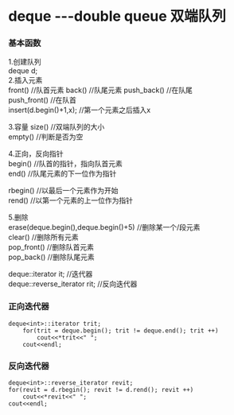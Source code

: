# deque ---double queue 双端队列

### 基本函数
1.创建队列          
deque<int> d;         
2.插入元素        
front()     //队首元素
back()      //队尾元素
push_back()   //在队尾       
push_front()   //在队首        
insert(d.begin()+1,x);   //第一个元素之后插入x         
  
3.容量
size()   //双端队列的大小          
empty()   //判断是否为空        
  
4.正向，反向指针         
begin()   //队首的指针，指向队首元素        
end()   //队尾元素的下一位作为指针        

rbegin()  //以最后一个元素作为开始       
rend()   //以第一个元素的上一位作为指针      

5.删除          
erase(deque.begin(),deque.begin()+5)   //删除某一个/段元素        
clear()   //删除所有元素        
pop_front()   //删除队首元素        
pop_back()   //删除队尾元素         

deque<int>::iterator it;   //迭代器          
deque<int>::reverse_iterator rit;   //反向迭代器             


### 正向迭代器
```
deque<int>::iterator trit;
    for(trit = deque.begin(); trit != deque.end(); trit ++)
        cout<<*trit<<" ";
    cout<<endl;
```

### 反向迭代器
```
deque<int>::reverse_iterator revit;
for(revit = d.rbegin(); revit != d.rend(); revit ++)
    cout<<*revit<<" ";
cout<<endl;
```
